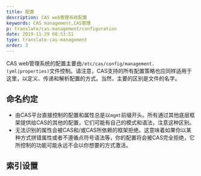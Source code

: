 ```yaml
---
title: 配置
description: CAS web管理系统配置
keywords: CAS management,CAS管理
p: translate/cas-management/configuration
date: 2019-11-29 08:53:51
type: translate-cas-management
order: 3
---
```


CAS web管理系统的配置主要由`/etc/cas/config/management.(yml|properties)`文件控制。请注意，CAS支持的所有配置策略也应同样适用于这里，以定义、传递和解析配置的方式。当然，主要的区别是文件的名字。

## 命名约定
* 由CAS平台直接控制的配置和属性总是以`mgmt`前缀开头。所有通过其他底层框架提供给CAS的其他的配置，它们可能有自己的模式和语法，注意这种区别。
* 无法识别的属性会被CAS和/或CAS所依赖的框架拒绝。这意味着如果你以某种方式拼错属性或者不遵循点符号语法等，你的配置将会被CAS完全拒绝，它所控制的功能可能永远不会以你想要的方式激活。

## 索引设置




